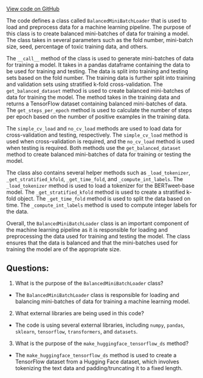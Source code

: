 [View code on GitHub](https://github.com/misbahsy/the-algorithm/trust_and_safety_models/toxicity/data/mb_generator.py)

The code defines a class called `BalancedMiniBatchLoader` that is used to load and preprocess data for a machine learning pipeline. The purpose of this class is to create balanced mini-batches of data for training a model. The class takes in several parameters such as the fold number, mini-batch size, seed, percentage of toxic training data, and others. 

The `__call__` method of the class is used to generate mini-batches of data for training a model. It takes in a pandas dataframe containing the data to be used for training and testing. The data is split into training and testing sets based on the fold number. The training data is further split into training and validation sets using stratified k-fold cross-validation. The `get_balanced_dataset` method is used to create balanced mini-batches of data for training the model. The method takes in the training data and returns a TensorFlow dataset containing balanced mini-batches of data. The `get_steps_per_epoch` method is used to calculate the number of steps per epoch based on the number of positive examples in the training data. 

The `simple_cv_load` and `no_cv_load` methods are used to load data for cross-validation and testing, respectively. The `simple_cv_load` method is used when cross-validation is required, and the `no_cv_load` method is used when testing is required. Both methods use the `get_balanced_dataset` method to create balanced mini-batches of data for training or testing the model. 

The class also contains several helper methods such as `_load_tokenizer`, `_get_stratified_kfold`, `_get_time_fold`, and `_compute_int_labels`. The `_load_tokenizer` method is used to load a tokenizer for the BERTweet-base model. The `_get_stratified_kfold` method is used to create a stratified k-fold object. The `_get_time_fold` method is used to split the data based on time. The `_compute_int_labels` method is used to compute integer labels for the data. 

Overall, the `BalancedMiniBatchLoader` class is an important component of the machine learning pipeline as it is responsible for loading and preprocessing the data used for training and testing the model. The class ensures that the data is balanced and that the mini-batches used for training the model are of the appropriate size.
## Questions: 
 1. What is the purpose of the `BalancedMiniBatchLoader` class?
- The `BalancedMiniBatchLoader` class is responsible for loading and balancing mini-batches of data for training a machine learning model.

2. What external libraries are being used in this code?
- The code is using several external libraries, including `numpy`, `pandas`, `sklearn`, `tensorflow`, `transformers`, and `datasets`.

3. What is the purpose of the `make_huggingface_tensorflow_ds` method?
- The `make_huggingface_tensorflow_ds` method is used to create a TensorFlow dataset from a Hugging Face dataset, which involves tokenizing the text data and padding/truncating it to a fixed length.